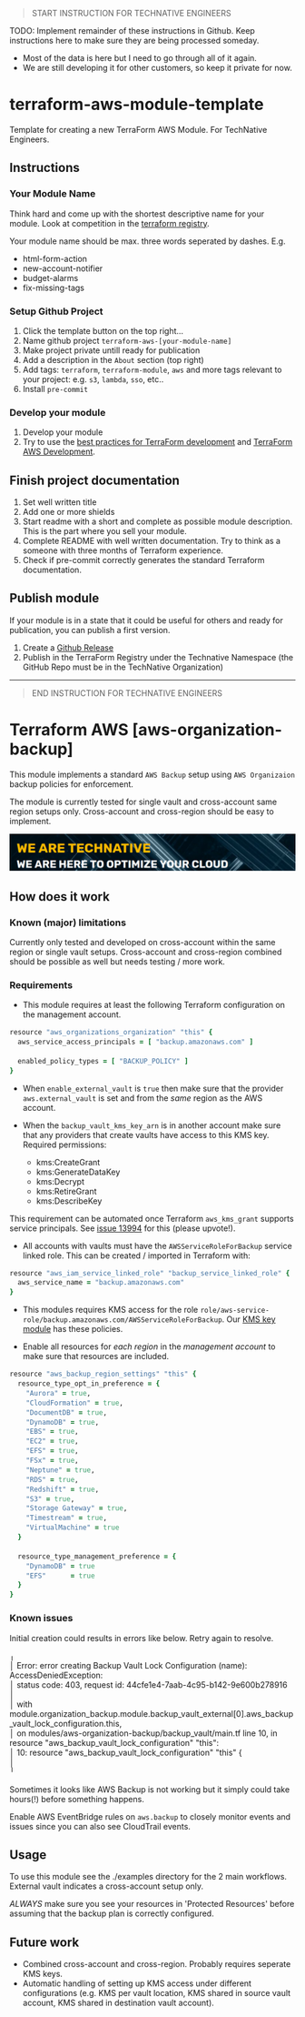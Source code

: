 > START INSTRUCTION FOR TECHNATIVE ENGINEERS

TODO: Implement remainder of these instructions in Github. Keep instructions here to make sure they are being processed someday.
- Most of the data is here but I need to go through all of it again.
- We are still developing it for other customers, so keep it private for now.

# terraform-aws-module-template

Template for creating a new TerraForm AWS Module. For TechNative Engineers.

## Instructions

### Your Module Name

Think hard and come up with the shortest descriptive name for your module.
Look at competition in the [terraform
registry](https://registry.terraform.io/).

Your module name should be max. three words seperated by dashes. E.g.

- html-form-action
- new-account-notifier
- budget-alarms
- fix-missing-tags

### Setup Github Project

1. Click the template button on the top right...
1. Name github project `terraform-aws-[your-module-name]`
1. Make project private untill ready for publication
1. Add a description in the `About` section (top right)
1. Add tags: `terraform`, `terraform-module`, `aws` and more tags relevant to your project: e.g. `s3`, `lambda`, `sso`, etc..
1. Install `pre-commit`

### Develop your module

1. Develop your module
1. Try to use the [best practices for TerraForm
   development](https://www.terraform-best-practices.com/) and [TerraForm AWS
   Development](https://github.com/ozbillwang/terraform-best-practices).

## Finish project documentation

1. Set well written title
2. Add one or more shields
3. Start readme with a short and complete as possible module description. This
   is the part where you sell your module.
4. Complete README with well written documentation. Try to think as a someone
   with three months of Terraform experience.
5. Check if pre-commit correctly generates the standard Terraform documentation.

## Publish module

If your module is in a state that it could be useful for others and ready for
publication, you can publish a first version.

1. Create a [Github
   Release](https://docs.github.com/en/repositories/releasing-projects-on-github/about-releases)
2. Publish in the TerraForm Registry under the Technative Namespace (the GitHub
   Repo must be in the TechNative Organization)

---

> END INSTRUCTION FOR TECHNATIVE ENGINEERS


# Terraform AWS [aws-organization-backup]

<!-- SHIELDS -->

This module implements a standard `AWS Backup` setup using `AWS Organizaion` backup policies for enforcement.

The module is currently tested for single vault and cross-account same region setups only. Cross-account and cross-region should be easy to implement.

[![](we-are-technative.png)](https://www.technative.nl)

## How does it work

### Known (major) limitations

Currently only tested and developed on cross-account within the same region or single vault setups. Cross-account and cross-region combined should be possible as well but needs testing / more work.

### Requirements

- This module requires at least the following Terraform configuration on the management account.

```ruby
resource "aws_organizations_organization" "this" {
  aws_service_access_principals = [ "backup.amazonaws.com" ]

  enabled_policy_types = [ "BACKUP_POLICY" ]
}
```

- When `enable_external_vault` is `true` then make sure that the provider `aws.external_vault` is set and from the *same* region as the AWS account.

- When the `backup_vault_kms_key_arn` is in another account make sure that any providers that create vaults have access to this KMS key. Required permissions:
  - kms:CreateGrant
  - kms:GenerateDataKey
  - kms:Decrypt
  - kms:RetireGrant
  - kms:DescribeKey

This requirement can be automated once Terraform `aws_kms_grant` supports service principals. See [issue 13994](https://github.com/hashicorp/terraform-provider-aws/issues/13994) for this (please upvote!).

- All accounts with vaults must have the `AWSServiceRoleForBackup` service linked role. This can be created / imported in Terraform with:

```ruby
resource "aws_iam_service_linked_role" "backup_service_linked_role" {
  aws_service_name = "backup.amazonaws.com"
}
```

- This modules requires KMS access for the role `role/aws-service-role/backup.amazonaws.com/AWSServiceRoleForBackup`. Our [KMS key module](https://github.com/TechNative-B-V/modules-aws/commit/9f5d80f00cc477ba57d95b26230913f685e0fae9) has these policies.

- Enable all resources for *each region* in the *management account* to make sure that resources are included.

```ruby
resource "aws_backup_region_settings" "this" {
  resource_type_opt_in_preference = {
    "Aurora" = true,
    "CloudFormation" = true,
    "DocumentDB" = true,
    "DynamoDB" = true,
    "EBS" = true,
    "EC2" = true,
    "EFS" = true,
    "FSx" = true,
    "Neptune" = true,
    "RDS" = true,
    "Redshift" = true,
    "S3" = true,
    "Storage Gateway" = true,
    "Timestream" = true,
    "VirtualMachine" = true
  }

  resource_type_management_preference = {
    "DynamoDB" = true
    "EFS"      = true
  }
}
```

### Known issues

Initial creation could results in errors like below. Retry again to resolve.

╷\
│ Error: error creating Backup Vault Lock Configuration (name): AccessDeniedException:\
│       status code: 403, request id: 44cfe1e4-7aab-4c95-b142-9e600b278916\
│\
│   with module.organization_backup.module.backup_vault_external[0].aws_backup_vault_lock_configuration.this,\
│   on modules/aws-organization-backup/backup_vault/main.tf line 10, in resource "aws_backup_vault_lock_configuration" "this":\
│   10: resource "aws_backup_vault_lock_configuration" "this" {\
│\
╵

Sometimes it looks like AWS Backup is not working but it simply could take hours(!) before something happens.

Enable AWS EventBridge rules on `aws.backup` to closely monitor events and issues since you can also see CloudTrail events.

## Usage

To use this module see the ./examples directory for the 2 main workflows. External vault indicates a cross-account setup only.

*ALWAYS* make sure you see your resources in 'Protected Resources' before assuming that the backup plan is correctly configured.

## Future work

- Combined cross-account and cross-region. Probably requires seperate KMS keys.
- Automatic handling of setting up KMS access under different configurations (e.g. KMS per vault location, KMS shared in source vault account, KMS shared in destination vault account).

<!-- BEGIN_TF_DOCS -->
<!-- END_TF_DOCS -->
